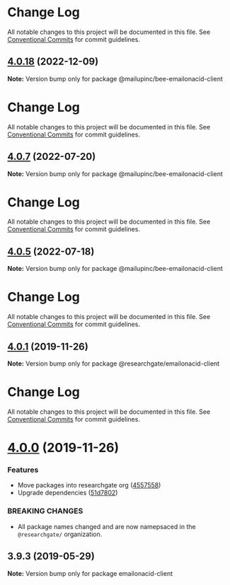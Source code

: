 # Change Log

All notable changes to this project will be documented in this file. See
[Conventional Commits](https://conventionalcommits.org) for commit guidelines.

## [4.0.18](https://github.com/mailupinc/emailonacid/compare/v4.0.17...v4.0.18) (2022-12-09)

**Note:** Version bump only for package @mailupinc/bee-emailonacid-client

# Change Log

All notable changes to this project will be documented in this file. See
[Conventional Commits](https://conventionalcommits.org) for commit guidelines.

## [4.0.7](https://github.com/mailupinc/emailonacid/compare/v4.0.6...v4.0.7) (2022-07-20)

**Note:** Version bump only for package @mailupinc/bee-emailonacid-client

# Change Log

All notable changes to this project will be documented in this file. See
[Conventional Commits](https://conventionalcommits.org) for commit guidelines.

## [4.0.5](https://github.com/mailupinc/emailonacid/compare/v4.0.4...v4.0.5) (2022-07-18)

**Note:** Version bump only for package @mailupinc/bee-emailonacid-client

# Change Log

All notable changes to this project will be documented in this file. See
[Conventional Commits](https://conventionalcommits.org) for commit guidelines.

## [4.0.1](https://github.com/researchgate/emailonacid/compare/v4.0.0...v4.0.1) (2019-11-26)

**Note:** Version bump only for package @researchgate/emailonacid-client

# Change Log

All notable changes to this project will be documented in this file. See
[Conventional Commits](https://conventionalcommits.org) for commit guidelines.

# [4.0.0](https://github.com/researchgate/emailonacid/compare/v3.9.3...v4.0.0) (2019-11-26)

### Features

- Move packages into researchgate org
  ([4557558](https://github.com/researchgate/emailonacid/commit/45575589188d7972cf4db5172f4413c702dcbb9a))
- Upgrade dependencies
  ([51d7802](https://github.com/researchgate/emailonacid/commit/51d780234aab6106830ed4f7a1ca2369d17237a4))

### BREAKING CHANGES

- All package names changed and are now namepsaced in the `@researchgate/`
  organization.

## 3.9.3 (2019-05-29)

**Note:** Version bump only for package emailonacid-client
